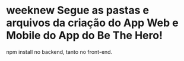 # weeknew  Segue as pastas e arquivos da criação do App Web e Mobile do App do Be The Hero!


npm install no backend, tanto no front-end.
